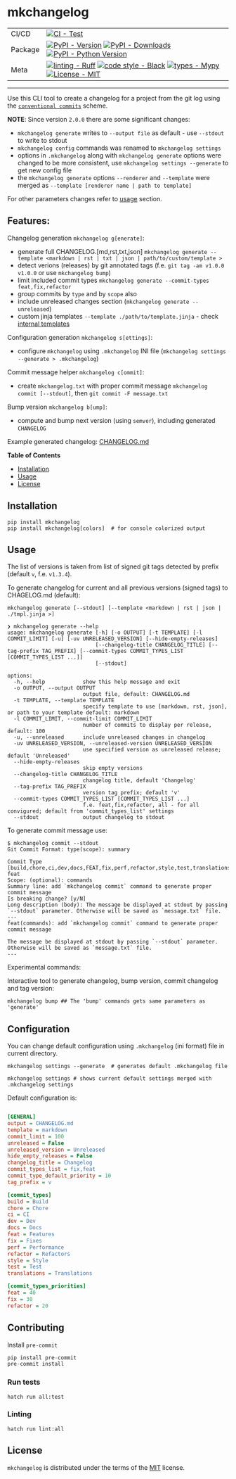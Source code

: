 # mkchangelog

<div align="center">

|         |                                                                                                                                                                                                                                                                                                                                                                                                                                                                                                  |
| ------- | ------------------------------------------------------------------------------------------------------------------------------------------------------------------------------------------------------------------------------------------------------------------------------------------------------------------------------------------------------------------------------------------------------------------------------------------------------------------------------------------------ |
| CI/CD   | [![CI - Test](https://github.com/onjin/mkchangelog/actions/workflows/test.yml/badge.svg)](https://github.com/onjin/mkchangelog/actions/workflows/test.yml)                                                                                                                                                                                                                                                                                                                                       |
| Package | [![PyPI - Version](https://img.shields.io/pypi/v/mkchangelog.svg?logo=pypi&label=PyPI&logoColor=gold)](https://pypi.org/project/mkchangelog/) [![PyPI - Downloads](https://img.shields.io/pypi/dm/mkchangelog.svg?color=blue&label=Downloads&logo=pypi&logoColor=gold)](https://pypi.org/project/mkchangelog/) [![PyPI - Python Version](https://img.shields.io/pypi/pyversions/mkchangelog.svg?logo=python&label=Python&logoColor=gold)](https://pypi.org/project/mkchangelog/)                 |
| Meta    | [![linting - Ruff](https://img.shields.io/endpoint?url=https://raw.githubusercontent.com/astral-sh/ruff/main/assets/badge/v2.json)](https://github.com/astral-sh/ruff) [![code style - Black](https://img.shields.io/badge/code%20style-black-000000.svg)](https://github.com/psf/black) [![types - Mypy](https://img.shields.io/badge/types-Mypy-blue.svg)](https://github.com/python/mypy) [![License - MIT](https://img.shields.io/badge/license-MIT-9400d3.svg)](https://spdx.org/licenses/) |

</div>

---

Use this CLI tool to create a changelog for a project from the git log using the [`conventional commits`](https://www.conventionalcommits.org/en/v1.0.0/) scheme.


**NOTE**: Since version `2.0.0` there are some significant changes:
- `mkchangelog generate` writes to `--output file` as default - use `--stdout` to write to stdout
- `mkchangelog config` commands was renamed to `mkchangelog settings`
- options in `.mkchangelog` along with `mkchangelog generate` options were changed to be more consistent, use `mkchangelog settings --generate` to get new config file
- the `mkchangelog generate` options `--renderer` and `--template` were merged as `--template [renderer name | path to template]`

For other parameters changes refer to [usage](#usage) section.

## Features:


Changelog generation `mkchangelog g[enerate]`:
- generate full CHANGELOG.[md,rst,txt,json] `mkchangelog generate --template <markdown | rst | txt | json | path/to/custom/template >`
- detect verions (releases) by git annotated tags (f.e. `git tag -am v1.0.0 v1.0.0` or use `mkchangelog bump`)
- limit included commit types `mkchangelog generate --commit-types feat,fix,refactor`
- group commits by `type` and by `scope` also
- include unreleased changes section (`mkchangelog generate --unreleased`)
- custom jinja templates `--template ./path/to/template.jinja` - check [internal templates](https://github.com/onjin/mkchangelog/blob/master/mkchangelog/templates/)

Configuration generation `mkchangelog s[ettings]`:
- configure `mkchangelog` using `.mkchangelog` INI file (`mkchangelog settings --generate > .mkchangelog`)

Commit message helper `mkchangelog c[ommit]`:
- create `mkchangelog.txt` with proper commit message `mkchangelog commit [--stdout]`, then `git commit -F message.txt`

Bump version `mkchangelog b[ump]`:
- compute and bump next version (using `semver`), including generated `CHANGELOG`


Example generated changelog: [CHANGELOG.md](CHANGELOG.md)

**Table of Contents**

- [Installation](#installation)
- [Usage](#usage)
- [License](#license)

## Installation

```console
pip install mkchangelog
pip install mkchangelog[colors]  # for console colorized output
```

## Usage

The list of versions is taken from list of signed git tags detected by prefix (default `v`, f.e. `v1.3.4`).

To generate changelog for current and all previous versions (signed tags) to CHAGELOG.md (default):

```console
mkchangelog generate [--stdout] [--template <markdown | rst | json | ./tmpl.jinja >]
```

```console
❯ mkchangelog generate --help
usage: mkchangelog generate [-h] [-o OUTPUT] [-t TEMPLATE] [-l COMMIT_LIMIT] [-u] [-uv UNRELEASED_VERSION] [--hide-empty-releases]
                            [--changelog-title CHANGELOG_TITLE] [--tag-prefix TAG_PREFIX] [--commit-types COMMIT_TYPES_LIST [COMMIT_TYPES_LIST ...]]
                            [--stdout]

options:
  -h, --help            show this help message and exit
  -o OUTPUT, --output OUTPUT
                        output file, default: CHANGELOG.md
  -t TEMPLATE, --template TEMPLATE
                        specify template to use [markdown, rst, json], or path to your template default: markdown
  -l COMMIT_LIMIT, --commit-limit COMMIT_LIMIT
                        number of commits to display per release, default: 100
  -u, --unreleased      include unreleased changes in changelog
  -uv UNRELEASED_VERSION, --unreleased-version UNRELEASED_VERSION
                        use specified version as unreleased release; default 'Unreleased'
  --hide-empty-releases
                        skip empty versions
  --changelog-title CHANGELOG_TITLE
                        changelog title, default 'Changelog'
  --tag-prefix TAG_PREFIX
                        version tag prefix; default 'v'
  --commit-types COMMIT_TYPES_LIST [COMMIT_TYPES_LIST ...]
                        f.e. feat,fix,refactor, all - for all convigured; default from 'commit_types_list' settings
  --stdout              output changelog to stdout
```

To generate commit message use:

```console
$ mkchangelog commit --stdout
Git Commit Format: type(scope): summary

Commit Type [build,chore,ci,dev,docs,FEAT,fix,perf,refactor,style,test,translations]: feat
Scope: (optional): commands
Summary line: add `mkchangelog commit` command to generate proper commit message
Is breaking change? [y/N]
Long description (body): The message be displayed at stdout by passing `--stdout` parameter. Otherwise will be saved as `message.txt` file.
---
feat(commands): add `mkchangelog commit` command to generate proper commit message

The message be displayed at stdout by passing `--stdout` parameter. Otherwise will be saved as `message.txt` file.
---
```

Experimental commands:

Interactive tool to generate changelog, bump version, commit changelog and tag version:

```console
mkchangelog bump ## The 'bump' commands gets same parameters as 'generate'
```

## Configuration

You can change default configuration using `.mkchangelog` (ini format) file in current directory.

```console
mkchangelog settings --generate  # generates default .mkchangelog file
```

```console
mkchangelog settings # shows current default settings merged with .mkchangelog settings
```

Default configuration is:
```ini

[GENERAL]
output = CHANGELOG.md
template = markdown
commit_limit = 100
unreleased = False
unreleased_version = Unreleased
hide_empty_releases = False
changelog_title = Changelog
commit_types_list = fix,feat
commit_type_default_priority = 10
tag_prefix = v

[commit_types]
build = Build
chore = Chore
ci = CI
dev = Dev
docs = Docs
feat = Features
fix = Fixes
perf = Performance
refactor = Refactors
style = Style
test = Test
translations = Translations

[commit_types_priorities]
feat = 40
fix = 30
refactor = 20
```

## Contributing

Install `pre-commit`

```python
pip install pre-commit
pre-commit install
```

### Run tests

```console
hatch run all:test
```

### Linting

```console
hatch run lint:all
```

## License

`mkchangelog` is distributed under the terms of the [MIT](https://spdx.org/licenses/MIT.html) license.

